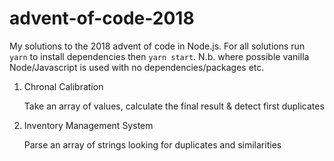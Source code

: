 # advent-of-code-2018
My solutions to the 2018 advent of code in Node.js.
For all solutions run `yarn` to install dependencies then `yarn start`.
N.b. where possible vanilla Node/Javascript is used with no dependencies/packages etc. 

1. Chronal Calibration

   Take an array of values, calculate the final result & detect first duplicates

2. Inventory Management System

    Parse an array of strings looking for duplicates and similarities